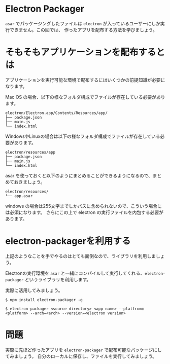 # Electron Packager

`asar` でパッケージングしたファイルは `electron` が入っているユーザーにしか実行できません。この回では、 作ったアプリを配布する方法を学びましょう。

# そもそもアプリケーションを配布するとは

アプリケーションを実行可能な環境で配布するにはいくつかの前提知識が必要になります。

Mac OS の場合、以下の様なフォルダ構成でファイルが存在している必要があります。

```
electron/Electron.app/Contents/Resources/app/
├── package.json
├── main.js
└── index.html
```

WindowsやLinuxの場合は以下の様なフォルダ構成でファイルが存在している必要があります。

```
electron/resources/app
├── package.json
├── main.js
└── index.html
```

asar を使っておくと以下のようにまとめることができるようになるので、まとめておきましょう。

```
electron/resources/
└── app.asar
```

windows の場合は255文字までしかパスに含められないので、こういう場合には必須になります。
さらにこの上で electron の実行ファイルを内包する必要があります。

# electron-packagerを利用する

上記のようなことを手でやるのはとても面倒なので、ライブラリを利用しましょう。

Electronの実行環境を `asar` と一緒にコンパイルして実行してくれる、`electron-packager` というライブラリを利用します。

実際に活用してみましょう。

```
$ npm install electron-packager -g
```

```
$ electron-packager <source directory> <app name> --platfrom=<platform> --arch=<arch> --version=<electron version>
```


# 問題

実際に先ほど作ったアプリを `electron-packager` で配布可能なパッケージにしてみましょう。
自分のローカルに保存し、ファイルを実行してみましょう。
